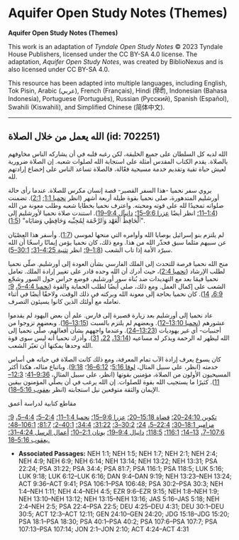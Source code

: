 # Aquifer Open Study Notes (Themes)

**Aquifer Open Study Notes (Themes)**

This work is an adaptation of *Tyndale Open Study Notes* © 2023 Tyndale House Publishers, licensed under the CC BY\-SA 4\.0 license. The adaptation, *Aquifer Open Study Notes*, was created by BiblioNexus and is also licensed under CC BY\-SA 4\.0\.

This resource has been adapted into multiple languages, including English, Tok Pisin, Arabic (عربي), French (Français), Hindi (हिंदी), Indonesian (Bahasa Indonesia), Portuguese (Português), Russian (Русский), Spanish (Español), Swahili (Kiswahili), and Simplified Chinese (简体中文).



--------------------------------

## الله يعمل من خلال الصلاة (id: 702251)

الله لديه كل السلطان على جميع الخليقة، لكن رغبه قلبه في أن يشاركه الناس مخاوفهم بالصلاة. يقدم الكتاب المقدس أمثلة على استجابة الله لصلوات شعبه. إن الصلاة ضرورية لعيش حياة تقية وتقديم خدمة مسيحية فعّالة، فالصلاة تساعد الناس على إخضاع إرادتهم لله.

يروي سفر نحميا \-هذا السفر القصير\- قصة إنسان مكرس للصلاة. عندما رأى حالة أورشليم المتدهورة، صلى نحميا بقوة طيلة أربعة أشهر (انظر [نحميا 1:1](https://ref.ly/Neh1:1); [2:1](https://ref.ly/Neh2:1)). تضمنت صلواته تمجيدًا لله على قوته ومحبته. واعترف نحميا بخطايا شعبه وطلب معونة من الله ([1:4–11؛](https://ref.ly/Neh1:4-Neh1:11) انظر أيضًا [عزرا 9:6–15؛](https://ref.ly/Ezra9:6-Ezra9:15) [دانيآل 9:4–19](https://ref.ly/Dan9:4-Dan9:19)). استندت صلاة نحميا لأورشليم إلى "ٱلْحَافِظُ ٱلْعَهْد وَٱلرَّحْمَة لِمُحِبِّيه وَحَافِظِي وَصَايَاه" ([1:5](https://ref.ly/Neh1:5)).

لم يلتزم بنو إسرائيل بوصايا الله وأوامره التي منحها لموسى ([1:7](https://ref.ly/Neh1:7)). وأسفر هذا العِصْيَان عن سبيهم مثلما سبق فحذّر الله من هذا. ومع ذلك، كان نحميا يؤمن إيمانًا راسخًا أن الله سيرّد الأمة إذا تاب الشعب ([1:8–9؛](https://ref.ly/Neh1:8-Neh1:9) انظر [تثنية 4:25–31؛](https://ref.ly/Deut4:25-Deut4:31) [30:1–5](https://ref.ly/Deut30:1-Deut30:5)).

منح الله نحميا فرصة للتحدث إلى الملك الفارسي بشأن العودة إلى أورشليم. صلّى نحميا لطلب الإرشاد ([نحميا 2:4](https://ref.ly/Neh2:4))، حيث أدرك أن الله وحده قادر على تغيير إرادة الملك. تعامل نحميا فيمَا بعد مع التهديدات ضد بُناة سور أورشليم، فوضع حراس حول السور وشجّع الشعب على إكمال العمل. ومع ذلك، صلى أيضًا لطلب الحماية والقوة ([نحميا 4:4–5،](https://ref.ly/Neh4:4-Neh4:5) [9؛](https://ref.ly/Neh4:9) [6:9،](https://ref.ly/Neh6:9) [14](https://ref.ly/Neh6:14)). كان نحميا بحاجة إلى معونة الله وبركته في ذلك الوقت، ولاحقًا أيضًا في أثناء تعامله مع أولئك الذين كانوا يسيئون التصرف. 

عاد نحميا إلى أورشليم بعد زيارة قصيرة إلى فارس. علم أن بعض اليهود لم يقدموا عشورهم ([نحميا 13:10–12](https://ref.ly/Neh13:10-Neh13:12)). وبعضهم لم يلتزم بالسبت ([13:15–16](https://ref.ly/Neh13:15-Neh13:16)). وبعضهم تزوجوا من أجنبيات\- أي غير يهوديات ([13:23–24](https://ref.ly/Neh13:23-Neh13:24)). وعندما واجههم بشأن أفعالهم، صلّى نحميا إلى الله ليظهر له الرحمة ويذكر له مساعيه ([13:14،](https://ref.ly/Neh13:14) [22،](https://ref.ly/Neh13:22) [31](https://ref.ly/Neh13:31)). وأدرك نحميا أنه ليس سوى قوة الله وحدها يمكنها أن تغيّر الشعب.

كان يسوع يعرف إرادة الآب تمام المعرفة، ومع ذلك كانت الصلاة في حياته هي أساس خدمته (انظر، على سبيل المثال، [لوقا 5:16](https://ref.ly/Luke5:16)؛ [6:12–16](https://ref.ly/Luke6:12-Luke6:16)؛ [9:18](https://ref.ly/Luke9:18)). وباتباع مثاله، هكذا أكثر المسيحيون الأولون من الصلاة، مؤمنين بقوتها (انظر، على سبيل المثال، [9:36–41](https://ref.ly/Acts9:36-Acts9:41)؛ [12:3–11](https://ref.ly/Acts12:3-Acts12:11)). كثيرًا ما يستجيب الله بقوة للصلوات. إن الله يرغب في أن يصلّي المؤمنون بيقين الإيمان والثقة متوقعين نيل استجابته (انظر [يعقوب 5:16–18](https://ref.ly/Jas5:16-Jas5:18)).

مقاطع كتابية لدراسة أعمق

[تكوين 24:10–20؛](https://ref.ly/Gen24:10-Gen24:20) [قضاة 15:18–20؛](https://ref.ly/Judg15:18-Judg15:20) [عزرا 9:6–15؛](https://ref.ly/Ezra9:6-Ezra9:15) [نحميا 1:4–11؛](https://ref.ly/Neh1:4-Neh1:11) [2:4–5؛](https://ref.ly/Neh2:4-Neh2:5) [4:4–5،](https://ref.ly/Neh4:4-Neh4:5) [9؛](https://ref.ly/Neh4:9) [مزامير 18:1–30؛](https://ref.ly/Ps18:1-Ps18:30) [22:4–5،](https://ref.ly/Ps22:4-Ps22:5) [24؛](https://ref.ly/Ps22:24) [30:2–3؛](https://ref.ly/Ps30:2-Ps30:3) [31:22؛](https://ref.ly/Ps31:22) [34:4؛](https://ref.ly/Ps34:4) [40:1–2؛](https://ref.ly/Ps40:1-Ps40:2) [81:7؛](https://ref.ly/Ps81:7) [106:1–48؛](https://ref.ly/Ps106:1-Ps106:48) [107:6–7،](https://ref.ly/Ps107:6-Ps107:7) [13–14؛](https://ref.ly/Ps107:13-Ps107:14) [116:1؛](https://ref.ly/Ps116:1) [118:5؛](https://ref.ly/Ps118:5) [دانيال 9:4–19؛](https://ref.ly/Dan9:4-Dan9:19) [يونان 2:1–10؛](https://ref.ly/Jonah2:1-Jonah2:10) [أعمال الرسل 4:24–31؛](https://ref.ly/Acts4:24-Acts4:31) [يعقوب 5:16–18\.](https://ref.ly/Jas5:16-Jas5:18)

* **Associated Passages:** NEH 1:1; NEH 1:5; NEH 1:7; NEH 2:1; NEH 2:4; NEH 4:9; NEH 6:9; NEH 6:14; NEH 13:14; NEH 13:22; NEH 13:31; PSA 22:24; PSA 31:22; PSA 34:4; PSA 81:7; PSA 116:1; PSA 118:5; LUK 5:16; LUK 9:18; LUK 6:12–LUK 6:16; DAN 9:4–DAN 9:19; NEH 13:23–NEH 13:24; ACT 9:36–ACT 9:41; PSA 106:1–PSA 106:48; PSA 30:2–PSA 30:3; NEH 1:4–NEH 1:11; NEH 4:4–NEH 4:5; EZR 9:6–EZR 9:15; NEH 1:8–NEH 1:9; NEH 13:10–NEH 13:12; NEH 13:15–NEH 13:16; JAS 5:16–JAS 5:18; NEH 2:4–NEH 2:5; PSA 22:4–PSA 22:5; DEU 4:25–DEU 4:31; DEU 30:1–DEU 30:5; ACT 12:3–ACT 12:11; GEN 24:10–GEN 24:20; JDG 15:18–JDG 15:20; PSA 18:1–PSA 18:30; PSA 40:1–PSA 40:2; PSA 107:6–PSA 107:7; PSA 107:13–PSA 107:14; JON 2:1–JON 2:10; ACT 4:24–ACT 4:31

